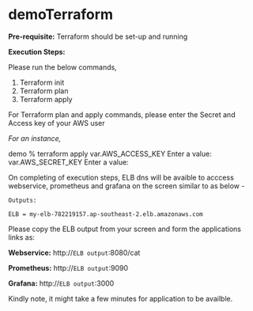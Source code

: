 # demoTerraform

__Pre-requisite:__ Terraform should be set-up and running

__Execution Steps:__

Please run the below commands, 

1. Terraform init
2. Terraform plan
3. Terraform apply

For Terraform plan and apply commands, please enter the Secret and Access key of your AWS user

_For an instance,_

demo % terraform apply
var.AWS_ACCESS_KEY
  Enter a value: <access key>
var.AWS_SECRET_KEY
  Enter a value: <secret key>
  
On completing of execution steps, ELB dns will be avaible to acccess webservice, prometheus and grafana on the screen similar to as below -
```
Outputs:

ELB = my-elb-782219157.ap-southeast-2.elb.amazonaws.com
```
Please copy the ELB output from your screen and form the applications links as:

 __Webservice:__
 http://`ELB output`:8080/cat
  
 __Prometheus:__
 http://`ELB output`:9090
  
 __Grafana:__
 http://`ELB output`:3000

 Kindly note, it might take a few minutes for application to be availble.
